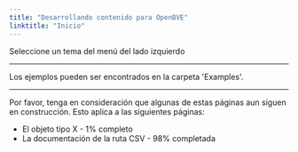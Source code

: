 ```yaml
---
title: "Desarrollando contenido para OpenBVE"
linktitle: "Inicio"
---
```


Seleccione un tema del menú del lado izquierdo

---

Los ejemplos pueden ser encontrados en la carpeta 'Examples'.

---

Por favor, tenga en consideración que algunas de estas páginas aun siguen en construcción. Esto aplica a las siguientes páginas:

- El objeto tipo X - 1% completo
- La documentación de la ruta CSV - 98% completada